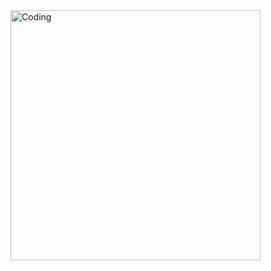  <img align="right" alt="Coding" width="400" src="https://res.cloudinary.com/practicaldev/image/fetch/s--sNXjzc6P-/c_limit%2Cf_auto%2Cfl_progressive%2Cq_66%2Cw_880/https://media1.tenor.com/images/0c34272909ee2a4db5606a014082312b/tenor.gif%3Fitemid%3D15828752">
